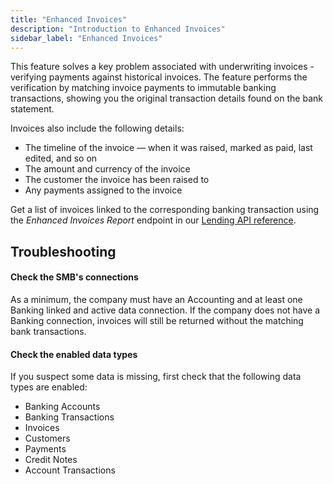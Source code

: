 ```yaml
---
title: "Enhanced Invoices"
description: "Introduction to Enhanced Invoices"
sidebar_label: "Enhanced Invoices"
---
```


This feature solves a key problem associated with underwriting invoices - verifying payments against historical invoices. The feature performs the verification by matching invoice payments to immutable banking transactions, showing you the original transaction details found on the bank statement.

Invoices also include the following details:
- The timeline of the invoice — when it was raised, marked as paid, last edited, and so on
- The amount and currency of the invoice
- The customer the invoice has been raised to
- Any payments assigned to the invoice

Get a list of invoices linked to the corresponding banking transaction using the _Enhanced Invoices Report_ endpoint in our [Lending API reference](/lending-api#/operations/get-enhanced-invoices-report).

## Troubleshooting

#### Check the SMB's connections

As a minimum, the company must have an Accounting and at least one Banking linked and active data connection. If the company does not have a Banking connection, invoices will still be returned without the matching bank transactions.

#### Check the enabled data types

If you suspect some data is missing, first check that the following data types are enabled:

- Banking Accounts
- Banking Transactions
- Invoices
- Customers
- Payments
- Credit Notes
- Account Transactions
